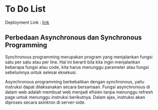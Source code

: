 # To Do List

Deployment Link : [link](https://tugas-django-bryan-1.herokuapp.com/todolist)

## Perbedaan Asynchronous dan Synchronous Programming

Synchronous programming merupakan program yang menjalankan fungsi satu per satu atau per line. Hal ini berarti bila kita ingin menjalankan beberapa fungsi atau code, kita harus menunggu parameter atau fungsi sebelumnya untuk selesai eksekusi.

Asynchronous programming berkebalikan dengan synchronous, yaitu instruksi dapat dilaksanakan secara bersamaan. Fungsi asynchronous di dalam web adalah  membuat web menjadi efisien tanpa menunggu refresh page untuk menunggu instruksi berikutnya. Dalam ajax, instruksi akan diproses secara asinkron di server-side.
